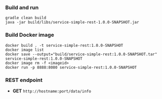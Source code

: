 ### Build and run
```
gradle clean build 
java -jar build/libs/service-simple-rest-1.0.0-SNAPSHOT.jar
```

### Build Docker image 
```
docker build . -t service-simple-rest:1.0.0-SNAPSHOT
docker image list
docker save --output="build/service-simple-rest:1.0.0-SNAPSHOT.tar" service-simple-rest:1.0.0-SNAPSHOT  
docker image rm -f <imageid>
docker run -p 8888:8080 service-simple-rest:1.0.0-SNAPSHOT
```

### REST endpoint
* __GET__ ``http://hostname:port/data/info``
